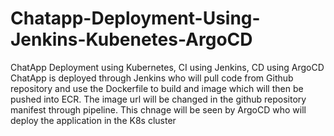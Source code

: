 # Chatapp-Deployment-Using-Jenkins-Kubenetes-ArgoCD
ChatApp Deployment using Kubernetes, CI using Jenkins, CD using ArgoCD
ChatApp is deployed through Jenkins who will pull code from Github repository and use the Dockerfile to build and image which will then be pushed into ECR.
The image url will be changed in the github repository manifest through pipeline.
This chnage will be seen by ArgoCD who will deploy the application in the K8s cluster
